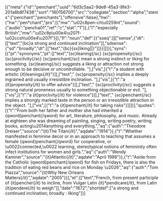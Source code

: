 [{"meta":{"id":"penchant","uuid":"6d3c5aa2-9de8-45a3-8fe3-201a6b8f7438","sort":"160156700","src":"collegiate","section":"alpha","stems":["penchant","penchants"],"offensive":false},"hwi":{"hw":"pen*chant","prs":[{"mw":"\u02c8pen-ch\u0259nt","sound":{"audio":"pencha01","ref":"c","stat":"1"}},{"l":"especially British","mw":"\u02c8p\u00e4\u207f-\u02ccsh\u00e4\u207f"}]},"fl":"noun","def":[{"sseq":[[["sense",{"dt":[["text","{bc}a strong and continued inclination"]],"sdsense":{"sd":"broadly","dt":[["text","{bc}{sx|liking||}"]]}}]]]}],"syns":[{"pl":"synonyms","pt":[["text","{sc}leaning{\/sc} {sc}propensity{\/sc} {sc}proclivity{\/sc} {sc}penchant{\/sc} mean a strong instinct or liking for something. {sc}leaning{\/sc} suggests a liking or attraction not strong enough to be decisive or uncontrollable. "],["vis",[{"t":"a student with artistic {it}leanings{\/it}"}]],["text"," {sc}propensity{\/sc} implies a deeply ingrained and usually irresistible inclination. "],["vis",[{"t":"a {it}propensity{\/it} to offer advice"}]],["text"," {sc}proclivity{\/sc} suggests a strong natural proneness usually to something objectionable or evil. "],["vis",[{"t":"a {it}proclivity{\/it} for violence"}]],["text"," {sc}penchant{\/sc} implies a strongly marked taste in the person or an irresistible attraction in the object. "],["vis",[{"t":"a {it}penchant{\/it} for taking risks"}]]]}],"quotes":[{"t":"From both her father and mother she had inherited a {qword}penchant{\/qword} for art, literature, philosophy, and music. Already at eighteen she was dreaming of painting, singing, writing poetry, writing books, acting\u2014anything and everything.","aq":{"auth":"Theodore Dreiser","source":"{it}The Titan{\/it}","aqdate":"1914"}},{"t":"Whether manifested in feminine decor or in an approach to teaching that assumes a female {qword}penchant{\/qword} for cooperative, or \u0022connected,\u0022 learning, stereotypical notions of femininity often infect institutions for women and girls.","aq":{"auth":"Wendy Kaminer","source":"{it}Atlantic{\/it}","aqdate":"April 1998"}},{"t":"Aside from the Catholic {qword}penchant{\/qword} for fish on Fridays, there is also the tradition of eating red beans and rice on Monday \u2026","aq":{"auth":"Tom Piazza","source":"{it}Why New Orleans Matters{\/it}","aqdate":"2005"}}],"et":[["text","French, from present participle of {it}pencher{\/it} to incline, from Vulgar Latin {it}*pendicare{\/it}, from Latin {it}pendere{\/it} to weigh"]],"date":"1672","shortdef":["a strong and continued inclination; broadly : liking"]}]